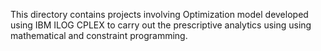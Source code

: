 This directory contains projects involving Optimization model developed using IBM ILOG CPLEX to carry out the prescriptive analytics using using mathematical and constraint programming. 
